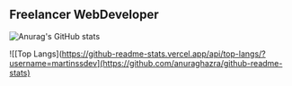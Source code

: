 ## Freelancer WebDeveloper

![Anurag's GitHub stats](https://github-readme-stats.vercel.app/api?username=martinssdev&show_icons=true&theme=algolia)

![[Top Langs](https://github-readme-stats.vercel.app/api/top-langs/?username=martinssdev](https://github.com/anuraghazra/github-readme-stats)



